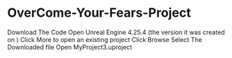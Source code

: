 # OverCome-Your-Fears-Project
Download The Code 
Open Unreal Engine 4.25.4 (the version it was created on )
Click More to open an existing project
Click Browse 
Select The Downloaded file 
Open MyProject3.uproject
